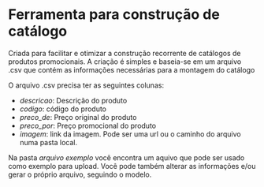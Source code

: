 # Ferramenta para construção de catálogo

Criada para facilitar e otimizar a construção recorrente de catálogos de produtos promocionais.
A criação é simples e baseia-se em um arquivo .csv que contém as informações necessárias para a montagem do catálogo

O arquivo .csv precisa ter as seguintes colunas:

- _descricao_: Descrição do produto
- _codigo_: código do produto
- _preco_de_: Preço original do produto
- _preco_por_: Preço promocional do produto
- _imagem_: link da imagem. Pode ser uma url ou o caminho do arquivo numa pasta local.

Na pasta _arquivo exemplo_ você encontra um aquivo que pode ser usado como exemplo para upload. Você pode também alterar as informações e/ou gerar o próprio arquivo, seguindo o modelo.
